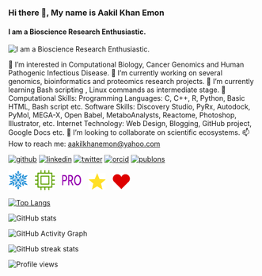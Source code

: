 ### Hi there 👋, My name is Aakil Khan Emon
#### I am a Bioscience Research Enthusiastic.
![I am a Bioscience Research Enthusiastic.](https://camo.githubusercontent.com/8afc935b0681bfa9fe3848d6864f58926f20c4bc20a474b36b1db85711710d48/68747470733a2f2f6d656469612d657870312e6c6963646e2e636f6d2f646d732f696d6167652f43353632324151456949423339464e657630512f6665656473686172652d736872696e6b5f3830302f302f313634373438383534393937363f653d3136353034393932303026763d6265746126743d425667547045377a326f532d396655356b6b317a5f4d595f3376347575446f5936714546587157436e6851)

👀 I’m interested in Computational Biology, Cancer Genomics and Human Pathogenic Infectious Disease.
🔭 I’m currently working on several genomics, bioinformatics and proteomics research projects.
🌱 I’m currently learning Bash scripting , Linux commands as intermediate stage.
🎯 Computational Skills:
Programming Languages: C, C++, R, Python, Basic HTML, Bash script etc.
Software Skills: Discovery Studio, PyRx, Autodock, PyMol, MEGA-X, Open Babel, MetaboAnalysts, Reactome, Photoshop, Illustrator, etc.
Internet Technology: Web Design, Blogging, GitHub project, Google Docs etc.
💞️ I’m looking to collaborate on scientific ecosystems.
📫 How to reach me: aakilkhanemon@yahoo.com



[<img src='https://cdn.jsdelivr.net/npm/simple-icons@3.0.1/icons/github.svg' alt='github' height='40'>](https://github.com/aakilkhanemon)  [<img src='https://cdn.jsdelivr.net/npm/simple-icons@3.0.1/icons/linkedin.svg' alt='linkedin' height='40'>](https://www.linkedin.com/in/aakilkhanemon/)  [<img src='https://cdn.jsdelivr.net/npm/simple-icons@3.0.1/icons/twitter.svg' alt='twitter' height='40'>](https://twitter.com/aakilkhanemon)  [<img src='https://cdn.jsdelivr.net/npm/simple-icons@3.0.1/icons/orcid.svg' alt='orcid' height='40'>](0000-0002-2150-967X)  [<img src='https://cdn.jsdelivr.net/npm/simple-icons@3.0.1/icons/publons.svg' alt='publons' height='40'>](https://publons.com/researcher/4627279/mohammed-emon/)  

<a href='https://archiveprogram.github.com/'><img src='https://raw.githubusercontent.com/acervenky/animated-github-badges/master/assets/acbadge.gif' width='40' height='40'></a> <a href='https://docs.github.com/en/developers'><img src='https://raw.githubusercontent.com/acervenky/animated-github-badges/master/assets/devbadge.gif' width='40' height='40'></a> <a href='https://github.com/pricing'><img src='https://raw.githubusercontent.com/acervenky/animated-github-badges/master/assets/pro.gif' width='40' height='40'></a> <a href='https://stars.github.com/'><img src='https://raw.githubusercontent.com/acervenky/animated-github-badges/master/assets/starbadge.gif' width='35' height='35'></a> <a href='https://docs.github.com/en/github/supporting-the-open-source-community-with-github-sponsors'><img src='https://raw.githubusercontent.com/acervenky/animated-github-badges/master/assets/sponsorbadge.gif' width='35' height='35'></a> 

[![Top Langs](https://github-readme-stats.vercel.app/api/top-langs/?username=aakilkhanemon)](https://github.com/anuraghazra/github-readme-stats)

![GitHub stats](https://github-readme-stats.vercel.app/api?username=aakilkhanemon&show_icons=true)  

![GitHub Activity Graph](https://activity-graph.herokuapp.com/graph?username=aakilkhanemon)  

![GitHub streak stats](https://github-readme-streak-stats.herokuapp.com/?user=aakilkhanemon)  

![Profile views](https://gpvc.arturio.dev/aakilkhanemon)  
